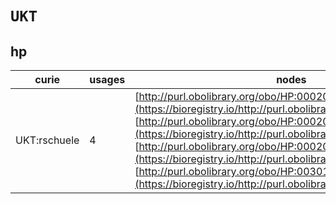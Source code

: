 # `UKT`
## hp
| curie        |   usages | nodes                                                                                                                                                                                                                                                                                                                                                                                                                                                      |
|--------------|----------|------------------------------------------------------------------------------------------------------------------------------------------------------------------------------------------------------------------------------------------------------------------------------------------------------------------------------------------------------------------------------------------------------------------------------------------------------------|
| UKT:rschuele |        4 | [http://purl.obolibrary.org/obo/HP:0002061](https://bioregistry.io/http://purl.obolibrary.org/obo/HP:0002061), [http://purl.obolibrary.org/obo/HP:0002066](https://bioregistry.io/http://purl.obolibrary.org/obo/HP:0002066), [http://purl.obolibrary.org/obo/HP:0002078](https://bioregistry.io/http://purl.obolibrary.org/obo/HP:0002078), [http://purl.obolibrary.org/obo/HP:0030181](https://bioregistry.io/http://purl.obolibrary.org/obo/HP:0030181) |
